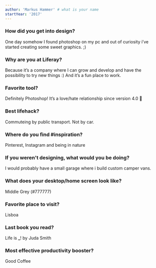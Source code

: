 ```yaml
---
author: 'Markus Hammer' # what is your name
startYear: '2017'
---
```


### How did you get into design?

One day somehow I found photoshop on my pc and out of curiosity i’ve started creating some sweet graphics. ;)

### Why are you at Liferay?

Because it’s a company where I can grow and develop and have the possibility to try new things :) And it’s a fun place to work.

### Favorite tool?

Definitely Photoshop! It’s a love/hate relationship since version 4.0 :rofl:

### Best lifehack?

Commuteing by public transport. Not by car.

### Where do you find #inspiration?

Pinterest, Instagram and being in nature

### If you weren't designing, what would you be doing?

I would probably have a small garage where i build custom camper vans.

### What does your desktop/home screen look like?

Middle Grey (#777777)

### Favorite place to visit?

Lisboa

### Last book you read?

Life is **\_**! by Juda Smith

### Most effective productivity booster?

Good Coffee
